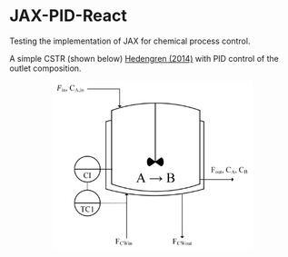 # JAX-PID-React
Testing the implementation of JAX for chemical process control. 

A simple CSTR (shown below) [Hedengren (2014)](http://www.apmonitor.com/che436/index.php/Main/CaseStudyCSTR) with PID control of the outlet composition.

<p align="center">
  <img src="https://github.com/MaximilianB2/JAX-PID-React/blob/main/Reactor_Diagram.png" width="70%">
</P>
